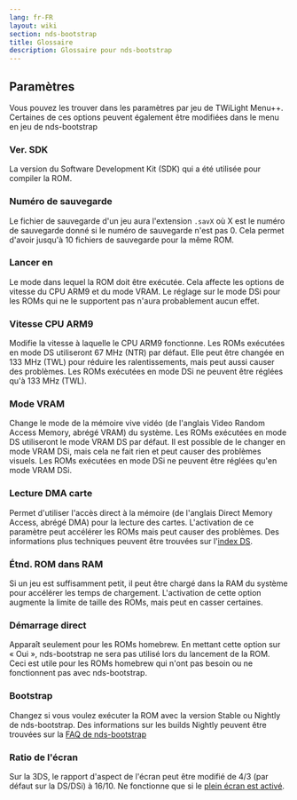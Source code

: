 ```yaml
---
lang: fr-FR
layout: wiki
section: nds-bootstrap
title: Glossaire
description: Glossaire pour nds-bootstrap
---
```


## Paramètres
Vous pouvez les trouver dans les paramètres par jeu de TWiLight Menu++. Certaines de ces options peuvent également être modifiées dans le menu en jeu de nds-bootstrap

### Ver. SDK
La version du Software Development Kit (SDK) qui a été utilisée pour compiler la ROM.

### Numéro de sauvegarde
Le fichier de sauvegarde d'un jeu aura l'extension `.savX` où X est le numéro de sauvegarde donné si le numéro de sauvegarde n'est pas 0. Cela permet d'avoir jusqu'à 10 fichiers de sauvegarde pour la même ROM.

### Lancer en
Le mode dans lequel la ROM doit être exécutée. Cela affecte les options de vitesse du CPU ARM9 et du mode VRAM. Le réglage sur le mode DSi pour les ROMs qui ne le supportent pas n'aura probablement aucun effet.

### Vitesse CPU ARM9
Modifie la vitesse à laquelle le CPU ARM9 fonctionne. Les ROMs exécutées en mode DS utiliseront 67 MHz (NTR) par défaut. Elle peut être changée en 133 MHz (TWL) pour réduire les ralentissements, mais peut aussi causer des problèmes. Les ROMs exécutées en mode DSi ne peuvent être réglées qu'à 133 MHz (TWL).

### Mode VRAM
Change le mode de la mémoire vive vidéo (de l'anglais Video Random Access Memory, abrégé VRAM) du système. Les ROMs exécutées en mode DS utiliseront le mode VRAM DS par défaut. Il est possible de le changer en mode VRAM DSi, mais cela ne fait rien et peut causer des problèmes visuels. Les ROMs exécutées en mode DSi ne peuvent être réglées qu'en mode VRAM DSi.

### Lecture DMA carte
Permet d'utiliser l'accès direct à la mémoire (de l'anglais Direct Memory Access, abrégé DMA) pour la lecture des cartes. L'activation de ce paramètre peut accélérer les ROMs mais peut causer des problèmes. Des informations plus techniques peuvent être trouvées sur l'[index DS](https://wiki.ds-homebrew.com/fr-FR/ds-index/retail-roms#lecture-dma-de-la-carte).

### Étnd. ROM dans RAM
Si un jeu est suffisamment petit, il peut être chargé dans la RAM du système pour accélérer les temps de chargement. L'activation de cette option augmente la limite de taille des ROMs, mais peut en casser certaines.

### Démarrage direct
Apparaît seulement pour les ROMs homebrew. En mettant cette option sur « Oui », nds-bootstrap ne sera pas utilisé lors du lancement de la ROM. Ceci est utile pour les ROMs homebrew qui n'ont pas besoin ou ne fonctionnent pas avec nds-bootstrap.

### Bootstrap
Changez si vous voulez exécuter la ROM avec la version Stable ou Nightly de nds-bootstrap. Des informations sur les builds Nightly peuvent être trouvées sur la [FAQ de nds-bootstrap](https://wiki.ds-homebrew.com/fr-FR/nds-bootstrap/faq?faq=quest-ce-quun-nightly-et-ou-puis-je-lobtenir)

### Ratio de l'écran
Sur la 3DS, le rapport d'aspect de l'écran peut être modifié de 4/3 (par défaut sur la DS/DSi) à 16/10. Ne fonctionne que si le [plein écran est activé](https://wiki.ds-homebrew.com/fr-FR/twilightmenu/playing-in-widescreen).
